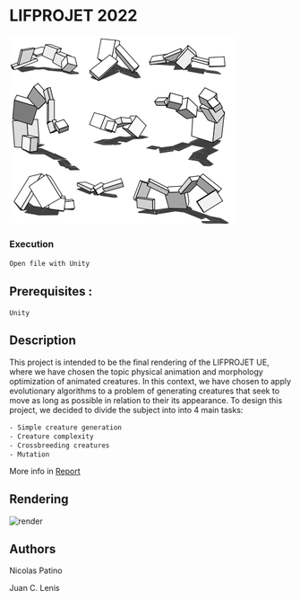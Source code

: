 # LIFPROJET 2022

![screen](https://github.com/LordTibu/Algorithme-evol-projet/blob/main/Images/for.png?raw=true)

### Execution

```
Open file with Unity
```

## Prerequisites :
   ```
  Unity
   ```
## Description 

This project is intended to be the final rendering of the LIFPROJET UE, where we have chosen the topic
physical animation and morphology optimization of animated creatures.
In this context, we have chosen to apply evolutionary algorithms to a problem
of generating creatures that seek to move as long as possible in relation to their
its appearance. To design this project, we decided to divide the subject into
into 4 main tasks:
```
- Simple creature generation
- Creature complexity
- Crossbreeding creatures
- Mutation
```
More info in [Report](https://github.com/LordTibu/Algorithme-evol-projet/blob/main/Rapport.pdf)

## Rendering
![render](https://github.com/LordTibu/Algorithme-evol-projet/blob/main/Images/movie_003.gif?raw=true)

## Authors
Nicolas Patino

Juan C. Lenis
